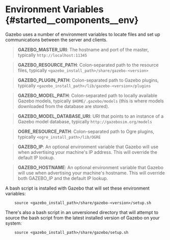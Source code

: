 Environment Variables {#started__components__env}
======================

Gazebo uses a number of environment variables to locate files and set up communications between the server and clients.

> **GAZEBO_MASTER_URI**: The hostname and port of the master, typically `http://localhost:11345`

> **GAZEBO_RESOURCE_PATH**: Colon-separated path to the resource files, typically `<gazebo_install_path>/share/gazebo-<version>`

> **GAZEBO_PLUGIN_PATH**: Colon-separated path to Gazebo plugins, typically `<gazebo_install_path>/lib/gazebo-<version>/plugins`

> **GAZEBO_MODEL_PATH**: Colon-separated path to locally available Gazebo models, typically
> `$HOME/.gazebo/models` (this is where models downloaded from the database are
> stored).

> **GAZEBO_MODEL_DATABASE_URI**: URI that points to an instance of a Gazebo model database, typically `http://gazebosim.org/models`

> **OGRE_RESOURCE_PATH**: Colon-separated path to Ogre plugins, typically `<ogre_install_path>/lib/OGRE`

> **GAZEBO_IP**: An optional environment variable that Gazebo will use when
> advertising your machine's IP address. This will override the default IP lookup.

> **GAZEBO_HOSTNAME**: An optional environment variable that Gazebo will use
> when advertising your machine's hostname. This will override both GAZEBO_IP and the default IP lookup.

A bash script is installed with Gazebo that will set these environment variables:

        source <gazebo_install_path>/share/gazebo-<version>/setup.sh

There's also a bash script in an unversioned directory that will attempt to
source the bash script from the latest installed version of Gazebo on your
system:

        source <gazebo_install_path>/share/gazebo/setup.sh
